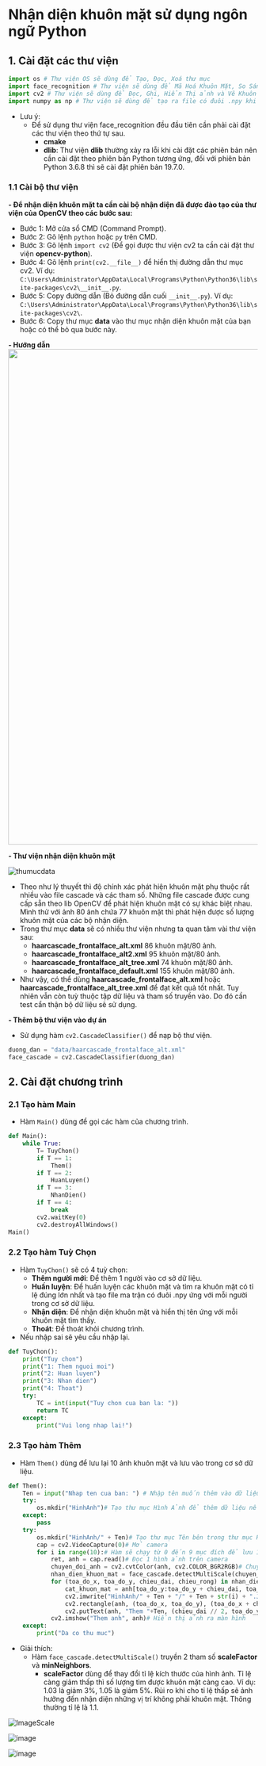 # Nhận diện khuôn mặt sử dụng ngôn ngữ Python
## 1. Cài đặt các thư viện
```python
import os # Thư viện OS sẽ dùng để Tạo, Đọc, Xoá thư mục
import face_recognition # Thư viện sẽ dùng để Mã Hoá Khuôn Mặt, So Sánh Khuôn Mặt 
import cv2 # Thư viện sẽ dùng để Đọc, Ghi, Hiển Thị ảnh và Vẽ Khuôn Mặt
import numpy as np # Thư viện sẽ dùng để tạo ra file có đuôi .npy khi đã huấn luyện thành công 1 khuôn mặt
```
* Lưu ý:
  * Để sử dụng thư viện face_recognition đều đầu tiên cần phải cài đặt các thư viện theo thứ tự sau.
    * **cmake**
    * **dlib**: Thư viện **dlib** thường xảy ra lỗi khi cài đặt các phiên bản nên cần cài đặt theo phiên bản Python tương ứng, đối với phiên bản Python 3.6.8 thì sẽ cài đặt phiên bản 19.7.0.
### 1.1 Cài bộ thư viện
**- Để nhận diện khuôn mặt ta cần cài bộ nhận diện đã được đào tạo của thư viện của OpenCV theo các bước sau:**
* Bước 1: Mở cửa sổ CMD (Command Prompt).
* Bước 2: Gõ lệnh ```python``` hoặc ```py``` trên CMD.
* Bước 3: Gõ lệnh ```import cv2``` (Để gọi được thư viện cv2 ta cần cài đặt thư viện **opencv-python**).
* Bước 4: Gõ lệnh ```print(cv2.__file__)``` để hiển thị đường dẫn thư mục cv2. Ví dụ: ```C:\Users\Administrator\AppData\Local\Programs\Python\Python36\lib\site-packages\cv2\__init__.py```.
* Bước 5: Copy đường dẫn (Bỏ đường dẫn cuối ```__init__.py```). Ví dụ: ```C:\Users\Administrator\AppData\Local\Programs\Python\Python36\lib\site-packages\cv2\```.
* Bước 6: Copy thư mục **data** vào thư mục nhận diện khuôn mặt của bạn hoặc có thể bỏ qua bước này.

**- Hướng dẫn**
<img src="https://user-images.githubusercontent.com/88564663/140616349-42e7ace0-818d-46bd-b016-143c26fa1c79.gif" width="1000"/>

**- Thư viện nhận diện khuôn mặt**

![thumucdata](https://user-images.githubusercontent.com/88564663/140616204-dace98b4-df3a-4b46-9dc6-ea171ef3b422.png)

* Theo như lý thuyết thì độ chính xác phát hiện khuôn mặt phụ thuộc rất nhiều vào file cascade và các tham số. Những file cascade được cung cấp sẵn theo lib OpenCV để phát hiện khuôn mặt có sự khác biệt nhau. Mình thử với ảnh 80 ảnh chứa 77 khuôn mặt thì phát hiện được số lượng khuôn mặt của các bộ nhận diện.
* Trong thư mục **data** sẽ có nhiều thư viện nhưng ta quan tâm vài thư viện sau:
  * **haarcascade_frontalface_alt.xml** 86 khuôn mặt/80 ảnh.
  * **haarcascade_frontalface_alt2.xml** 95 khuôn mặt/80 ảnh.
  * **haarcascade_frontalface_alt_tree.xml** 74 khuôn mặt/80 ảnh.
  * **haarcascade_frontalface_default.xml** 155 khuôn mặt/80 ảnh.
* Như vậy, có thể dùng **haarcascade_frontalface_alt.xml** hoặc **haarcascade_frontalface_alt_tree.xml** để đạt kết quả tốt nhất. Tuy nhiên vẫn còn tuỳ thuộc tập dữ liệu và tham số truyền vào. Do đó cần test cẩn thận bộ dữ liệu sẽ sử dụng.

**- Thêm bộ thư viện vào dự án**
* Sử dụng hàm ```cv2.CascadeClassifier()``` để nạp bộ thư viện.
```python
duong_dan = "data/haarcascade_frontalface_alt.xml"
face_cascade = cv2.CascadeClassifier(duong_dan)
```

## 2. Cài đặt chương trình
### 2.1 Tạo hàm Main
* Hàm ```Main()``` dùng để gọi các hàm của chương trình.
```python
def Main():
    while True:
        T= TuyChon()
        if T == 1:
            Them()
        if T == 2:
            HuanLuyen()
        if T == 3:
            NhanDien()
        if T == 4:
            break
        cv2.waitKey(0)
        cv2.destroyAllWindows()
Main()
```
### 2.2 Tạo hàm Tuỳ Chọn
* Hàm ```TuyChon()``` sẽ có 4 tuỳ chọn:
  * **Thêm người mới**: Để thêm 1 người vào cơ sở dữ liệu.
  * **Huấn luyện**: Để huấn luyện các khuôn mặt và tìm ra khuôn mặt có tỉ lệ đúng lớn nhất và tạo file ma trận có đuôi .npy ứng với mỗi người trong cơ sở dữ liệu.
  * **Nhận diện**: Để nhận diện khuôn mặt và hiển thị tên ứng với mỗi khuôn mặt tìm thấy.
  * **Thoát**: Để thoát khỏi chương trình.
* Nếu nhập sai sẽ yêu cầu nhập lại.
```python
def TuyChon():
    print("Tuy chon")
    print("1: Them nguoi moi")
    print("2: Huan luyen")
    print("3: Nhan dien")
    print("4: Thoat")
    try:
        TC = int(input("Tuy chon cua ban la: "))
        return TC
    except:
        print("Vui long nhap lai!")
```
### 2.3 Tạo hàm Thêm
* Hàm ```Them()``` dùng để lưu lại 10 ảnh khuôn mặt và lưu vào trong cơ sở dữ liệu.
```python
def Them():
    Ten = input("Nhap ten cua ban: ") # Nhập tên muốn thêm vào dữ liệu
    try:
        os.mkdir("HinhAnh")# Tạo thư mục Hình Ảnh để thêm dữ liệu nếu thư mục chưa có thì sẽ tạo nếu không thì sẽ tạo thư mục còn không sẽ đẩy vào hàm xử lý lỗi (except)
    except:
        pass
    try:
        os.mkdir("HinhAnh/" + Ten)# Tạo thư mục Tên bên trong thư mục Hình Ảnh để thêm dữ liệu nếu thư mục chưa có thì sẽ tạo nếu không thì sẽ tạo thư mục còn không sẽ đẩy vào hàm xử lý lỗi (except)
        cap = cv2.VideoCapture(0)# Mở camera
        for i in range(10):# Hàm sẽ chạy từ 0 đến 9 mục đích để lưu 10 ảnh khuôn mặt vào thư mục ứng với tên đã tạo
            ret, anh = cap.read()# Đọc 1 hình ảnh trên camera
            chuyen_doi_anh = cv2.cvtColor(anh, cv2.COLOR_BGR2RGB)# Chuyển đổi màu ảnh đã đọc sang dạng RGB (Red-Green-Blue)
            nhan_dien_khuon_mat = face_cascade.detectMultiScale(chuyen_doi_anh, scaleFactor=1.1, minNeighbors=5)# Nhận diện khuôn mặt và trả về các giá trị tạo độ, chiều rộng, chiều dài của khuôn mặt nhận diện được
            for (toa_do_x, toa_do_y, chieu_dai, chieu_rong) in nhan_dien_khuon_mat:# Khởi tạo vòng lặp để lấy các giá trị trả về mục đích để lấy khuôn mặt và ghi vào thư mục
                cat_khuon_mat = anh[toa_do_y:toa_do_y + chieu_dai, toa_do_x:toa_do_x + chieu_rong]# Khi đã có các giá trị và sẽ thực hiện cắt khuôn mặt trong ảnh nhằm mục đích giảm dung lượng lưu trữ
                cv2.imwrite("HinhAnh/" + Ten + "/" + Ten + str(i) + ".JPG", cat_khuon_mat)# Hàm sẽ thực hiện ghi các ảnh vào thư mục
                cv2.rectangle(anh, (toa_do_x, toa_do_y), (toa_do_x + chieu_dai, toa_do_y + chieu_rong), (255, 0, 0),2)# Vẽ hình chữ nhận bao quanh khuôn mặt
                cv2.putText(anh, "Them "+Ten, (chieu_dai // 2, toa_do_y), cv2.FONT_HERSHEY_SIMPLEX, 1, (255, 0, 0),2, cv2.LINE_AA)# Vẽ chữ ứng với tên trên hình chữ nhật
            cv2.imshow("Them anh", anh)# Hiển thị ảnh ra màn hình
    except:
        print("Da co thu muc")
```
* Giải thích:
  * Hàm ```face_cascade.detectMultiScale()``` truyền 2 tham số **scaleFactor** và **minNeighbors**.
    * **scaleFactor** dùng để thay đổi tỉ lệ kích thước của hình ảnh. Tỉ lệ càng giảm thấp thì số lượng tìm được khuôn mặt càng cao. Ví dụ: 1.03 là giảm 3%, 1.05 là giảm 5%. Rủi ro khi cho tỉ lệ thấp sẽ ảnh hưởng đến nhận diện những vị trí không phải khuôn mặt. Thông thường tỉ lệ là 1.1.



![ImageScale](https://user-images.githubusercontent.com/88564663/140603742-6cc0731f-5aac-4ebf-9d65-6191ba330029.png)

![image](https://user-images.githubusercontent.com/88564663/140614875-6c4c6202-fa2d-4cd9-8d89-4d2f6a0d1e11.png)

![image](https://user-images.githubusercontent.com/88564663/140614900-3aa0a9fe-981a-4a4f-8ed4-02932c514e59.png)

